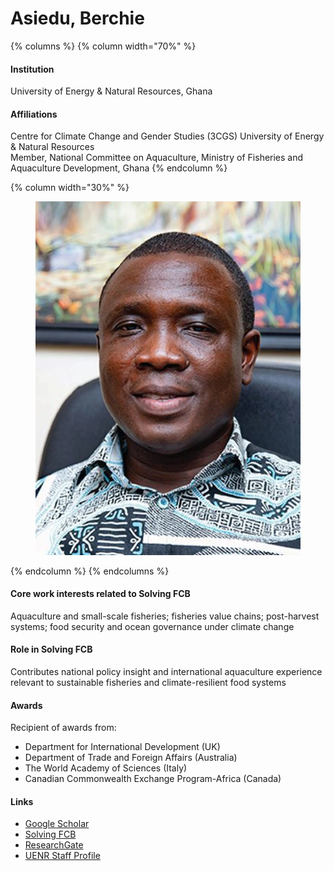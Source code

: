 # Asiedu, Berchie

{% columns %}
{% column width="70%" %}
#### Institution

University of Energy & Natural Resources, Ghana

#### Affiliations

Centre for Climate Change and Gender Studies (3CGS) University of Energy & Natural Resources\
Member, National Committee on Aquaculture, Ministry of Fisheries and Aquaculture Development, Ghana
{% endcolumn %}

{% column width="30%" %}
<figure><img src="https://raw.githubusercontent.com/Solving-FCB/docs/refs/heads/main/.img/asiedu-b.webp" alt=""></figure>
{% endcolumn %}
{% endcolumns %}

#### Core work interests related to Solving FCB

Aquaculture and small-scale fisheries; fisheries value chains; post-harvest systems; food security and ocean governance under climate change

#### Role in Solving FCB

Contributes national policy insight and international aquaculture experience relevant to sustainable fisheries and climate-resilient food systems

#### Awards

Recipient of awards from:

* Department for International Development (UK)
* Department of Trade and Foreign Affairs (Australia)
* The World Academy of Sciences (Italy)
* Canadian Commonwealth Exchange Program-Africa (Canada)

#### Links

* [Google Scholar](https://scholar.google.com/citations?user=B8lhOKIAAAAJ)
* [Solving FCB](https://solvingfcb.org/people/asiedu-b/)
* [ResearchGate](https://www.researchgate.net/profile/Berchie-Asiedu)
* [UENR Staff Profile](https://staff.uenr.edu.gh/berchie-asiedu/)

